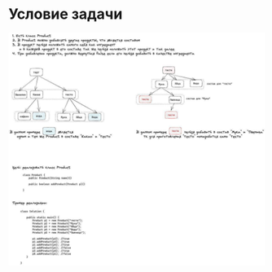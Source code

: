 # Условие задачи
![Image alt](https://github.com/IvanBoik/absolut-pos-java/raw/master/task/task.jpg)

